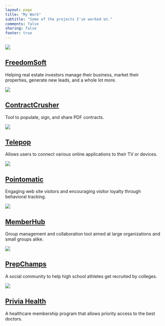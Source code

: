 ```yaml
---
layout: page
title: "My Work"
subtitle: "Some of the projects I've worked on."
comments: false
sharing: false
footer: true
---
```


<div id="project_listing">
  <project>
    <a class="icon" href="http://freedomsoft.com"><img src="{{ root_url }}/images/work/freedomsoft.png"></a>
    <a href="http://freedomsoft.com"><h2>FreedomSoft</h2></a>
    <p>Helping real estate investors manage their business, market their properties, generate new leads, and a whole lot more.</p>
  </project>
  <project>
    <a class="icon" href="http://contractcrusher.net"><img src="{{ root_url }}/images/work/contract_crusher.png"></a>
    <a href="http://contractcrusher.net"><h2>ContractCrusher</h2></a>
    <p>Tool to populate, sign, and share PDF contracts.</p>
  </project>
  <project>
    <a class="icon" href="http://telepop.com"><img src="{{ root_url }}/images/work/telepop.png"></a>
    <a href="http://telepop.com"><h2>Telepop</h2></a>
    <p>Allows users to connect various online applications to their TV or devices.</p>
  </project>
  <project>
    <a class="icon" href="http://twitter.com/pointomatic"><img src="{{ root_url }}/images/work/pointomatic.gif"></a>
    <a href="http://twitter.com/pointomatic"><h2>Pointomatic</h2></a>
    <p>Engaging web site visitors and encouraging visitor loyalty through behavioral tracking.</p>
  </project>
  <project>
    <a class="icon" href="http://memberhub.com"><img src="{{ root_url }}/images/work/memberhub.png"></a>
    <a href="http://memberhub.com"><h2>MemberHub</h2></a>
    <p>Group management and collaboration tool aimed at large organizations and small groups alike.</p>
  </project>
  <project>
    <a class="icon" href="http://twitter.com/prepchamps"><img src="{{ root_url }}/images/work/prepchamps.gif"></a>
    <a href="http://twitter.com/prepchamps"><h2>PrepChamps</h2></a>
    <p>A social community to help high school athletes get recruited by colleges.</p>
  </project>
  <project>
    <a class="icon" href="https://www.priviahealth.com/"><img src="{{ root_url }}/images/work/privia.gif"></a>
    <a href="https://www.priviahealth.com/"><h2>Privia Health</h2></a>
    <p>A healthcare membership program that allows priority access to the best doctors.</p>
  </project>
</div>
